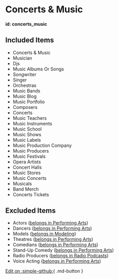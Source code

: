 # Concerts & Music

#### id: concerts_music

## Included Items

- Concerts & Music
- Musician
- Djs
- Music Albums Or Songs
- Songwriter
- Singer
- Orchestras
- Music Bands
- Music Blog
- Music Portfolio
- Composers
- Concerts
- Music Teachers
- Music Instruments
- Music School
- Music Shows
- Music Labels
- Music Production Company
- Music Producers
- Music Festivals
- Opera Artists
- Concert Halls
- Music Stores
- Music Concerts
- Musicals
- Band Merch
- Concerts Tickets

## Excluded Items

- Actors ([belongs in Performing Arts]())
- Dancers ([belongs in Performing Arts]())
- Models ([belongs in Modeling]())
- Theatres ([belongs in Performing Arts]())
- Comedians ([belongs in Performing Arts]())
- Stand-Up Comedy ([belongs in Performing Arts]())
- Radio Producers ([belongs in Radio Podcasts]())
- Voice Acting ([belongs in Performing Arts]())

[Edit on :simple-github:](https://github.com/SergeyShytikov/taxonomy-demo/blob/master/docs/concerts_and_music.md){ .md-button }
